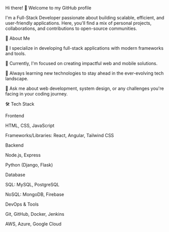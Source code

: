 Hi there! 👋 Welcome to my GitHub profile

I'm a Full-Stack Developer passionate about building scalable, efficient, and user-friendly applications. Here, you'll find a mix of personal projects, collaborations, and contributions to open-source communities.

🚀 About Me

🌟 I specialize in developing full-stack applications with modern frameworks and tools.

💼 Currently, I'm focused on creating impactful web and mobile solutions.

📖 Always learning new technologies to stay ahead in the ever-evolving tech landscape.

💬 Ask me about web development, system design, or any challenges you're facing in your coding journey.

🛠️ Tech Stack

Frontend

HTML, CSS, JavaScript

Frameworks/Libraries: React, Angular, Tailwind CSS

Backend

Node.js, Express

Python (Django, Flask)

Database

SQL: MySQL, PostgreSQL

NoSQL: MongoDB, Firebase

DevOps & Tools

Git, GitHub, Docker, Jenkins

AWS, Azure, Google Cloud
<!--
**AswathAV/AswathAV** is a ✨ _special_ ✨ repository because its `README.md` (this file) appears on your GitHub profile.

Here are some ideas to get you started:

- 🔭 I’m currently working on ...
- 🌱 I’m currently learning ...
- 👯 I’m looking to collaborate on ...
- 🤔 I’m looking for help with ...
- 💬 Ask me about ...
- 📫 How to reach me: ...
- 😄 Pronouns: ...
- ⚡ Fun fact: ...
-->
